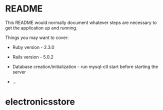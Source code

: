 # README

This README would normally document whatever steps are necessary to get the
application up and running.

Things you may want to cover:

* Ruby version - 2.3.0
* Rails version - 5.0.2

* Database creation/initialization - run mysql-ctl start before starting the server

* ...
# electronicsstore
